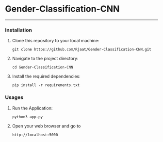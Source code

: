# Gender-Classification-CNN


---

### Installation

1. Clone this repository to your local machine:

    ```
    git clone https://github.com/Rjaat/Gender-Classification-CNN.git
    ```

2. Navigate to the project directory:

    ```
    cd Gender-Classification-CNN
    ```

3. Install the required dependencies:

    ```
    pip install -r requirements.txt
    ```

### Usages

1. Run the Application:

     ```
     python3 app.py
     ```

2. Open your web browser and go to
      ```
      http://localhost:5000
      ```
